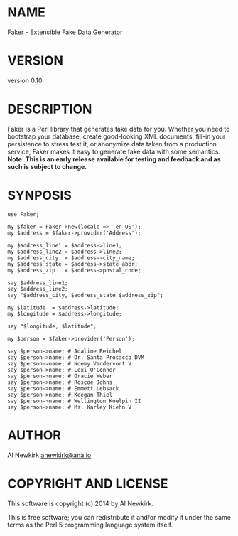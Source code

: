 # NAME

Faker - Extensible Fake Data Generator

# VERSION

version 0.10

# DESCRIPTION

Faker is a Perl library that generates fake data for you. Whether you need to
bootstrap your database, create good-looking XML documents, fill-in your
persistence to stress test it, or anonymize data taken from a production
service, Faker makes it easy to generate fake data with some semantics. __Note:
This is an early release available for testing and feedback and as such is
subject to change.__

# SYNPOSIS

    use Faker;

    my $faker = Faker->new(locale => 'en_US');
    my $address = $faker->provider('Address');

    my $address_line1 = $address->line1;
    my $address_line2 = $address->line2;
    my $address_city  = $address->city_name;
    my $address_state = $address->state_abbr;
    my $address_zip   = $address->postal_code;

    say $address_line1;
    say $address_line2;
    say "$address_city, $address_state $address_zip";

    my $latitude  = $address->latitude;
    my $longitude = $address->longitude;

    say "$longitude, $latitude";

    my $person = $faker->provider('Person');

    say $person->name; # Adaline Reichel
    say $person->name; # Dr. Santa Prosacco DVM
    say $person->name; # Noemy Vandervort V
    say $person->name; # Lexi O'Conner
    say $person->name; # Gracie Weber
    say $person->name; # Roscoe Johns
    say $person->name; # Emmett Lebsack
    say $person->name; # Keegan Thiel
    say $person->name; # Wellington Koelpin II
    say $person->name; # Ms. Karley Kiehn V

# AUTHOR

Al Newkirk <anewkirk@ana.io>

# COPYRIGHT AND LICENSE

This software is copyright (c) 2014 by Al Newkirk.

This is free software; you can redistribute it and/or modify it under
the same terms as the Perl 5 programming language system itself.
